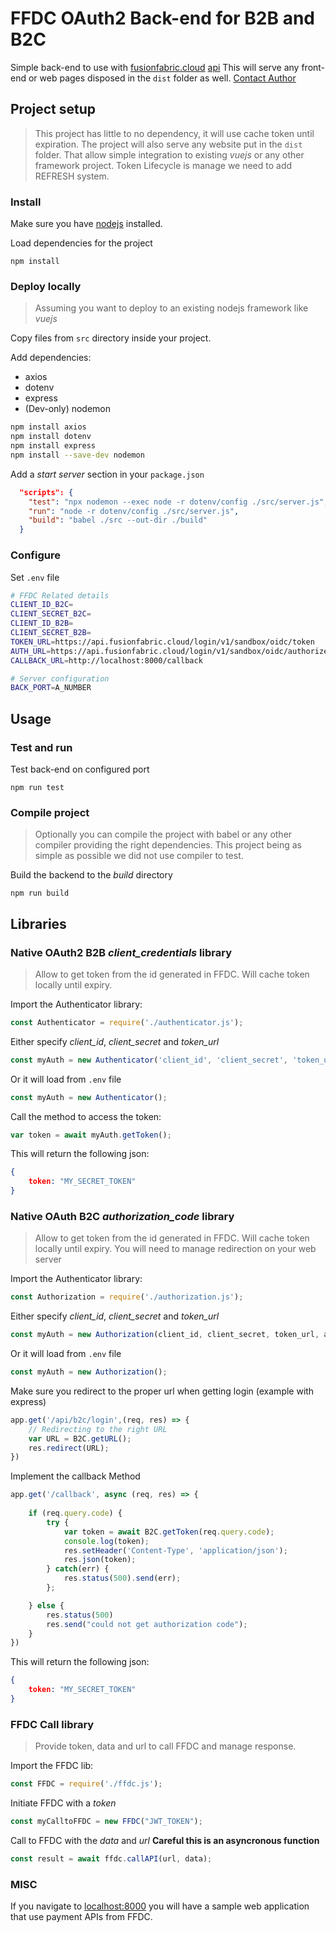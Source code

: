 # FFDC OAuth2 Back-end for B2B and B2C

Simple back-end to use with [fusionfabric.cloud](https://www.fusionfabric.cloud) [api](https://developer.fusionfabric.cloud)
This will serve any front-end or web pages disposed in the ```dist``` folder as well.
[Contact Author](mailto:pierre.quemard@finastra.com)

## Project setup

> This project has little to no dependency, it will use cache token until expiration.
> The project will also serve any website put in the ```dist``` folder.
> That allow simple integration to existing *vuejs* or any other framework project.
> Token Lifecycle is manage we need to add REFRESH system.

### Install

Make sure you have [nodejs](https://nodejs.org/en/) installed.

Load dependencies for the project
```
npm install
```


### Deploy locally

> Assuming you want to deploy to an existing nodejs framework like *vuejs*

Copy files from ```src``` directory inside your project.

Add dependencies:
* axios
* dotenv
* express
* (Dev-only) nodemon

```bash
npm install axios 
npm install dotenv
npm install express
npm install --save-dev nodemon
```

Add a *start server* section in your ```package.json```

```json
  "scripts": {
    "test": "npx nodemon --exec node -r dotenv/config ./src/server.js",
    "run": "node -r dotenv/config ./src/server.js",
    "build": "babel ./src --out-dir ./build"
  }
```

### Configure

Set ```.env``` file

```bash
# FFDC Related details
CLIENT_ID_B2C=
CLIENT_SECRET_B2C=
CLIENT_ID_B2B=
CLIENT_SECRET_B2B=
TOKEN_URL=https://api.fusionfabric.cloud/login/v1/sandbox/oidc/token
AUTH_URL=https://api.fusionfabric.cloud/login/v1/sandbox/oidc/authorize
CALLBACK_URL=http://localhost:8000/callback

# Server configuration
BACK_PORT=A_NUMBER
```

## Usage

### Test and run

Test back-end on configured port
```
npm run test
```

### Compile project

> Optionally you can compile the project with babel or any other compiler providing the right dependencies.
> This project being as simple as possible we did not use compiler to test.

Build the backend to the *build* directory
```
npm run build
```

## Libraries

### Native OAuth2 B2B *client_credentials* library

> Allow to get token from the id generated in FFDC.
> Will cache token locally until expiry.

Import the Authenticator library:
```js
const Authenticator = require('./authenticator.js');
```

Either specify *client_id*, *client_secret* and *token_url*
```js
const myAuth = new Authenticator('client_id', 'client_secret', 'token_url');
```
Or it will load from ```.env``` file
```js
const myAuth = new Authenticator();
```

Call the method to access the token:
```js
var token = await myAuth.getToken();
```
This will return the following json:

```json
{
    token: "MY_SECRET_TOKEN"
}
```

### Native OAuth B2C *authorization_code* library

> Allow to get token from the id generated in FFDC.
> Will cache token locally until expiry.
> You will need to manage redirection on your web server

Import the Authenticator library:
```js
const Authorization = require('./authorization.js');
```

Either specify *client_id*, *client_secret* and *token_url*
```js
const myAuth = new Authorization(client_id, client_secret, token_url, auth_url, callback_url);
```
Or it will load from ```.env``` file
```js
const myAuth = new Authorization();
```

Make sure you redirect to the proper url when getting login (example with express)
```js
app.get('/api/b2c/login',(req, res) => {
    // Redirecting to the right URL
    var URL = B2C.getURL();
    res.redirect(URL);
})
```
Implement the callback Method
```js
app.get('/callback', async (req, res) => {
    
    if (req.query.code) {
        try {
            var token = await B2C.getToken(req.query.code);
            console.log(token);
            res.setHeader('Content-Type', 'application/json');
            res.json(token);
        } catch(err) {
            res.status(500).send(err);
        };   

    } else {
        res.status(500)
        res.send("could not get authorization code");
    }
})
```
This will return the following json:

```json
{
    token: "MY_SECRET_TOKEN"
}
```



### FFDC Call library

> Provide token, data and url to call FFDC and manage response.

Import the FFDC lib:
```js
const FFDC = require('./ffdc.js');
```
Initiate FFDC with a *token*
```js
const myCalltoFFDC = new FFDC("JWT_TOKEN");
```

Call to FFDC with the *data* and *url* **Careful this is an asyncronous function**
```js
const result = await ffdc.callAPI(url, data);
```

### MISC

If you navigate to [localhost:8000](http://localhost:8000) you will have a sample web application that use payment APIs from FFDC.


